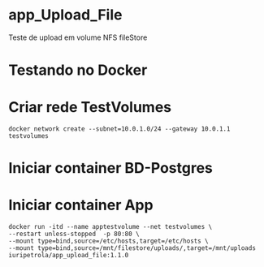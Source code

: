 # app_Upload_File
Teste de upload em volume NFS fileStore



# Testando no Docker

# Criar rede TestVolumes

    docker network create --subnet=10.0.1.0/24 --gateway 10.0.1.1 testvolumes


# Iniciar container BD-Postgres




# Iniciar container App
    docker run -itd --name apptestvolume --net testvolumes \
    --restart unless-stopped  -p 80:80 \
    --mount type=bind,source=/etc/hosts,target=/etc/hosts \
    --mount type=bind,source=/mnt/filestore/uploads/,target=/mnt/uploads iuripetrola/app_upload_file:1.1.0
